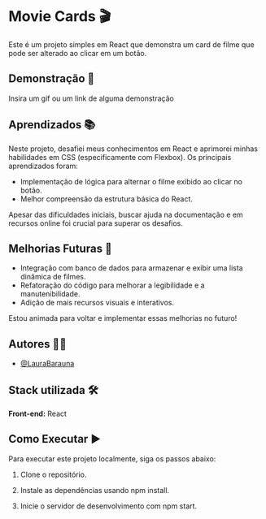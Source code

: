 
# Movie Cards 🎬 

Este é um projeto simples em React que demonstra um card de filme que pode ser alterado ao clicar em um botão.


## Demonstração 🎥

Insira um gif ou um link de alguma demonstração


## Aprendizados 📚
Neste projeto, desafiei meus conhecimentos em React e aprimorei minhas habilidades em CSS (especificamente com Flexbox). Os principais aprendizados foram:

- Implementação de lógica para alternar o filme exibido ao clicar no botão.
- Melhor compreensão da estrutura básica do React.

Apesar das dificuldades iniciais, buscar ajuda na documentação e em recursos online foi crucial para superar os desafios.


## Melhorias Futuras 🔮

- Integração com banco de dados para armazenar e exibir uma lista dinâmica de filmes.
- Refatoração do código para melhorar a legibilidade e a manutenibilidade.
- Adição de mais recursos visuais e interativos.

Estou animada para voltar e implementar essas melhorias no futuro!

## Autores 🧑‍💻

- [@LauraBarauna](https://github.com/LauraBarauna)


## Stack utilizada 🛠️

**Front-end:** React



## Como Executar ▶️

Para executar este projeto localmente, siga os passos abaixo:

1. Clone o repositório.

2. Instale as dependências usando npm install.

3. Inicie o servidor de desenvolvimento com npm start.
